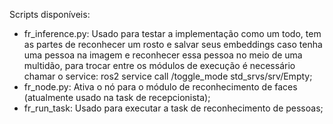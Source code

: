 Scripts disponíveis:

- fr_inference.py: Usado para testar a implementação como um todo, tem as partes de reconhecer um rosto e salvar seus embeddings caso tenha uma pessoa na imagem e reconhecer essa pessoa no meio de uma multidão, para trocar entre os módulos de execução é necessário chamar o service: ros2 service call /toggle_mode std_srvs/srv/Empty;
- fr_node.py: Ativa o nó para o módulo de reconhecimento de faces (atualmente usado na task de recepcionista);
- fr_run_task: Usado para executar a task de reconhecimento de pessoas;
